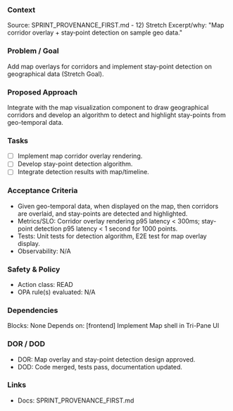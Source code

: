 ### Context
Source: SPRINT_PROVENANCE_FIRST.md - 12) Stretch
Excerpt/why: "Map corridor overlay + stay‑point detection on sample geo data."

### Problem / Goal
Add map overlays for corridors and implement stay-point detection on geographical data (Stretch Goal).

### Proposed Approach
Integrate with the map visualization component to draw geographical corridors and develop an algorithm to detect and highlight stay-points from geo-temporal data.

### Tasks
- [ ] Implement map corridor overlay rendering.
- [ ] Develop stay-point detection algorithm.
- [ ] Integrate detection results with map/timeline.

### Acceptance Criteria
- Given geo-temporal data, when displayed on the map, then corridors are overlaid, and stay-points are detected and highlighted.
- Metrics/SLO: Corridor overlay rendering p95 latency < 300ms; stay-point detection p95 latency < 1 second for 1000 points.
- Tests: Unit tests for detection algorithm, E2E test for map overlay display.
- Observability: N/A

### Safety & Policy
- Action class: READ
- OPA rule(s) evaluated: N/A

### Dependencies
Blocks: None
Depends on: [frontend] Implement Map shell in Tri-Pane UI

### DOR / DOD
- DOR: Map overlay and stay-point detection design approved.
- DOD: Code merged, tests pass, documentation updated.

### Links
- Docs: SPRINT_PROVENANCE_FIRST.md
